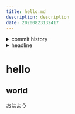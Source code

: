```yaml
---
title: hello.md
description: description
date: 20200823132417
---
```

<!-- history area start -->
<details><summary>commit history</summary><div><ol>
<li>2020/08/23 13:20:49 6031e70</li>
</ol></div></details>
<!-- history area end -->
<!-- toc area start -->
<details><summary>headline</summary><div>
<!-- START doctoc -->
<!-- END doctoc -->

</div></details>

<!-- toc area end -->
# hello
## world
おはよう
